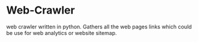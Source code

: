 # Web-Crawler
web crawler written in python. 
Gathers all the web pages links which could be use for web analytics or website sitemap.
